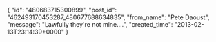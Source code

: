  {
   "id": "480683715300899",
   "post_id": "462493170453287_480677688634835",
   "from_name": "Pete Daoust",
   "message": "Lawfully they're not mine....",
   "created_time": "2013-02-13T23:14:39+0000"
 }
